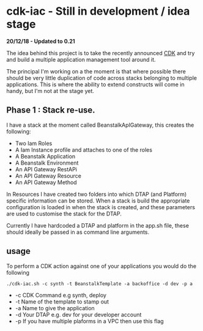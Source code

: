 # cdk-iac - Still in development / idea stage

**20/12/18 - Updated to 0.21**

The idea behind this project is to take the recently announced [CDK](https://awslabs.github.io/aws-cdk/index.html)
and try and build a multiple application management tool around it.

The principal I'm working on a the moment is that where possible there should be very little duplication of code across
stacks belonging to multiple applications. This is where the ability to extend constructs will come in handy, but I'm
not at the stage yet.

## Phase 1 : Stack re-use.
I have a stack at the moment called BeanstalkApIGateway, this creates the following:
* Two Iam Roles
* A Iam Instance profile and attaches to one of the roles
* A Beanstalk Application
* A Beanstalk Environment
* An API Gateway RestAPi
* An API Gateway Resource
* An API Gateway Method

In Resources I have created two folders into which DTAP (and Platform) specific information can be stored. When a stack
is build the appropriate configuration is loaded in when the stack is created, and these parameters are used to customise
the stack for the DTAP.

Currently I have hardcoded a DTAP and platform in the app.sh file, these should ideally be passed in as command line
arguments.

## usage
To perform a CDK action against one of your applications you would do the following 

```./cdk-iac.sh -c synth -t BeanstalkTemplate -a backoffice -d dev -p a```

* -c CDK Command e.g synth, deploy
* -t Name of the template to stamp out
* -a Name to give the application
* -d Your DTAP e.g. dev for your developer account
* -p If you have multiple plaforms in a VPC then use this flag

